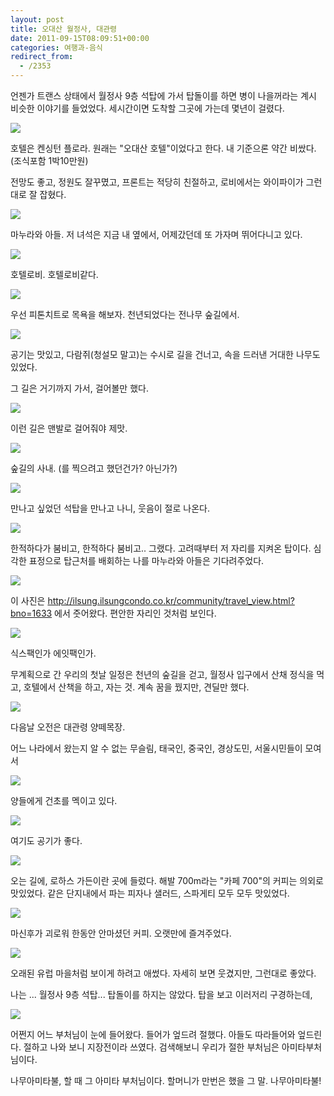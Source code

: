 ```yaml
---
layout: post
title: 오대산 월정사, 대관령
date: 2011-09-15T08:09:51+00:00
categories: 여행과-음식
redirect_from:
  - /2353
---
```


언젠가 트랜스 상태에서 월정사 9층 석탑에 가서 탑돌이를 하면 병이 나을꺼라는 계시 비슷한 이야기를 들었었다. 세시간이면 도착할 그곳에 가는데 몇년이 걸렸다.

<a title="view from hotel" href="http://www.flickr.com/photos/63339132@N00/6149058853" target="_blank"><img src="http://farm7.static.flickr.com/6063/6149058853_0c1bfd17e4.jpg" /></a>

호텔은 켄싱턴 플로라. 원래는 "오대산 호텔"이었다고 한다. 내 기준으론 약간 비쌌다. (조식포함 1박10만원)

전망도 좋고, 정원도 잘꾸몄고, 프론트는 적당히 친절하고, 로비에서는 와이파이가 그런대로 잘 잡혔다.

<a title="son, her" href="http://www.flickr.com/photos/63339132@N00/6149058217" target="_blank"><img src="http://farm7.static.flickr.com/6204/6149058217_76f3fd4652.jpg" /></a>

마누라와 아들. 저 녀석은 지금 내 옆에서, 어제갔던데 또 가자며 뛰어다니고 있다.

<a title="hotel" href="http://www.flickr.com/photos/63339132@N00/6149618986" target="_blank"><img src="http://farm7.static.flickr.com/6173/6149618986_0626e404b9.jpg" /></a>

호텔로비. 호텔로비같다.

<a title="1000 years of woods" href="http://www.flickr.com/photos/63339132@N00/6149060429" target="_blank"><img src="http://farm7.static.flickr.com/6185/6149060429_d40a4f7aab.jpg" /></a>

우선 피톤치트로 목욕을 해보자. 천년되었다는 전나무 숲길에서.

<a title="adventure" href="http://www.flickr.com/photos/63339132@N00/6149612052" target="_blank"><img src="http://farm7.static.flickr.com/6197/6149612052_e974da6dba.jpg" /></a>

공기는 맛있고, 다람쥐(청설모 말고)는 수시로 길을 건너고, 속을 드러낸 거대한 나무도 있었다.

그 길은 거기까지 가서, 걸어볼만 했다.

<a title="without" href="http://www.flickr.com/photos/63339132@N00/6149062871" target="_blank"><img src="http://farm7.static.flickr.com/6090/6149062871_f11e8cbefb.jpg" /></a>

이런 길은 맨발로 걸어줘야 제맛.

<a title="me" href="http://www.flickr.com/photos/63339132@N00/6149613724" target="_blank"><img src="http://farm7.static.flickr.com/6069/6149613724_8fcd4bd4dc.jpg" /></a>

숲길의 사내. (를 찍으려고 했던건가? 아닌가?)

<a title="after seeing pagoda" href="http://www.flickr.com/photos/63339132@N00/6149066211" target="_blank"><img src="http://farm7.static.flickr.com/6177/6149066211_c8b7a17273.jpg" /></a>

만나고 싶었던 석탑을 만나고 나니, 웃음이 절로 나온다.

<a title="pagoda in my dream" href="http://www.flickr.com/photos/63339132@N00/6149615676" target="_blank"><img src="http://farm7.static.flickr.com/6082/6149615676_260cd881b9.jpg" /></a>

한적하다가 붐비고, 한적하다 붐비고.. 그랬다. 고려때부터 저 자리를 지켜온 탑이다. 심각한 표정으로 탑근처를 배회하는 나를 마누라와 아들은 기다려주었다.

<img src="http://www.gangwon.to/upload/webeditor/%EC%82%AC%EC%B0%B0.JPG" />

이 사진은 http://ilsung.ilsungcondo.co.kr/community/travel_view.html?bno=1633 에서 줏어왔다. 편안한 자리인 것처럼 보인다.

<a title="8 packs" href="http://www.flickr.com/photos/63339132@N00/6149618222" target="_blank"><img src="http://farm7.static.flickr.com/6063/6149618222_273086e117.jpg" /></a>

식스팩인가 에잇팩인가.

무계획으로 간 우리의 첫날 일정은 천년의 숲길을 걷고, 월정사 입구에서 산채 정식을 먹고, 호텔에서 산책을 하고, 자는 것. 계속 꿈을 꿨지만, 견딜만 했다.

<a title="temple, korea, kangwon" href="http://www.flickr.com/photos/63339132@N00/6149620662" target="_blank"><img src="http://farm7.static.flickr.com/6182/6149620662_7abc6c37e5.jpg" /></a>

다음날 오전은 대관령 양떼목장.

어느 나라에서 왔는지 알 수 없는 무슬림, 태국인, 중국인, 경상도민, 서울시민들이 모여서

<a title="sheeps" href="http://www.flickr.com/photos/63339132@N00/6149071045" target="_blank"><img src="http://farm7.static.flickr.com/6085/6149071045_aca96f9f1c.jpg" /></a>

양들에게 건초를 멕이고 있다.

<a title="smile" href="http://www.flickr.com/photos/63339132@N00/6149619702" target="_blank"><img src="http://farm7.static.flickr.com/6083/6149619702_8d9122e507.jpg" /></a>

여기도 공기가 좋다.

<a title="son, her" href="http://www.flickr.com/photos/63339132@N00/6149622232" target="_blank"><img src="http://farm7.static.flickr.com/6166/6149622232_d23382f27f.jpg" /></a>

오는 길에, 로하스 가든이란 곳에 들렀다. 해발 700m라는 "카페 700"의 커피는 의외로 맛있었다. 같은 단지내에서 파는 피자나 샐러드, 스파게티 모두 모두 맛있었다.

<a title="me" href="http://www.flickr.com/photos/63339132@N00/6149073605" target="_blank"><img src="http://farm7.static.flickr.com/6175/6149073605_41f5aa2499.jpg" /></a>

마신후가 괴로워 한동안 안마셨던 커피. 오랫만에 즐겨주었다.

<a title="fake" href="http://www.flickr.com/photos/63339132@N00/6149072697" target="_blank"><img src="http://farm7.static.flickr.com/6078/6149072697_5bbe6d9bc1.jpg" /></a>

오래된 유럽 마을처럼 보이게 하려고 애썼다. 자세히 보면 웃겼지만, 그런대로 좋았다.

나는 ... 월정사 9층 석탑... 탑돌이를 하지는 않았다. 탑을 보고 이러저리 구경하는데,

<a title="temple" href="http://www.flickr.com/photos/63339132@N00/6149617450" target="_blank"><img src="http://farm7.static.flickr.com/6080/6149617450_67fde1bb5d.jpg" /></a>

어쩐지 어느 부처님이 눈에 들어왔다. 들어가 엎드려 절했다. 아들도 따라들어와 엎드린다. 절하고 나와 보니 지장전이라 쓰였다. 검색해보니 우리가 절한 부처님은 아미타부처님이다.

나무아미타불, 할 때 그 아미타 부처님이다. 할머니가 만번은 했을 그 말. 나무아미타불!
<div id=comments>
</div>
